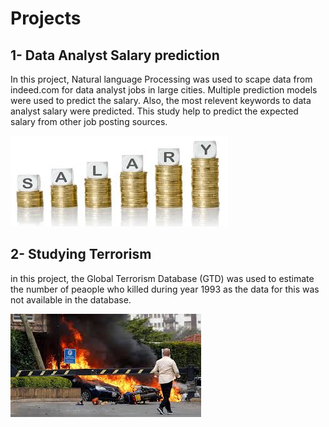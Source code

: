 # **Projects**
## 1- Data Analyst Salary prediction
In this project, Natural language Processing was used to scape data from indeed.com  for data analyst jobs in large cities. Multiple prediction models were used to predict the salary.
Also, the most relevent keywords to data analyst salary were predicted. This study help to predict the expected salary from other job posting sources. 

![](Salary_prediction.jpg)


## 2- Studying Terrorism
in this project, the Global Terrorism Database (GTD) was used to estimate the number of peaople who killed during year 1993 as the data for this was not available in the database.

![](Violation_attack.jpg)

